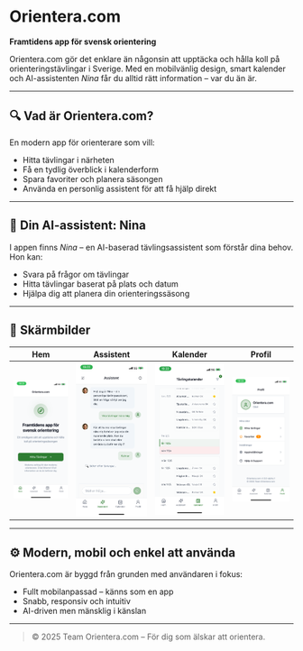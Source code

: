 # Orientera.com

**Framtidens app för svensk orientering**

Orientera.com gör det enklare än någonsin att upptäcka och hålla koll på orienteringstävlingar i Sverige. Med en mobilvänlig design, smart kalender och AI-assistenten *Nina* får du alltid rätt information – var du än är.

---

## 🔍 Vad är Orientera.com?

En modern app för orienterare som vill:

- Hitta tävlingar i närheten
- Få en tydlig överblick i kalenderform
- Spara favoriter och planera säsongen
- Använda en personlig assistent för att få hjälp direkt

---

## 🤖 Din AI-assistent: Nina

I appen finns *Nina* – en AI-baserad tävlingsassistent som förstår dina behov.  
Hon kan:

- Svara på frågor om tävlingar
- Hitta tävlingar baserat på plats och datum
- Hjälpa dig att planera din orienteringssäsong

---

## 📱 Skärmbilder

| Hem | Assistent | Kalender | Profil |
|-----|-----------|----------|--------|
| ![Hem](screenshots/home.png) | ![Assistent](screenshots/assistant.png) | ![Kalender](screenshots/calendar.png) | ![Profil](screenshots/profile.png) |

---

## ⚙️ Modern, mobil och enkel att använda

Orientera.com är byggd från grunden med användaren i fokus:

- Fullt mobilanpassad – känns som en app
- Snabb, responsiv och intuitiv
- AI-driven men mänsklig i känslan

---

> © 2025 Team Orientera.com – För dig som älskar att orientera.
